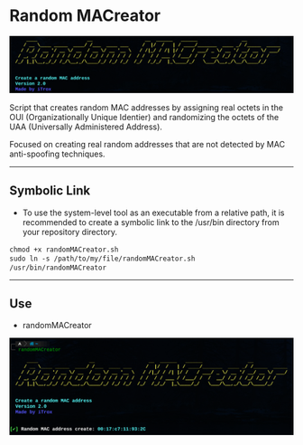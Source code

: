 # **Random MACreator**


![hostScan](/img/random1.png)

Script that creates random MAC addresses by assigning real octets in the OUI (Organizationally Unique Identier) and randomizing the octets of the UAA (Universally Administered Address).

Focused on creating real random addresses that are not detected by MAC anti-spoofing techniques.

---

## Symbolic Link

* To use the system-level tool as an executable from a relative path, it is recommended to create a symbolic link to the /usr/bin directory from your repository directory.

```shell
chmod +x randomMACreator.sh
sudo ln -s /path/to/my/file/randomMACreator.sh /usr/bin/randomMACreator
```

---

## Use

- randomMACreator

![hostScan used error](/img/random2.png)
